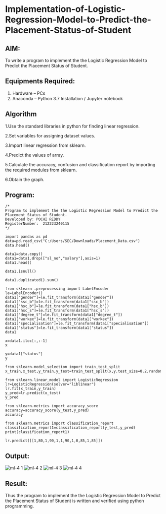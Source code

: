 # Implementation-of-Logistic-Regression-Model-to-Predict-the-Placement-Status-of-Student

## AIM:
To write a program to implement the the Logistic Regression Model to Predict the Placement Status of Student.

## Equipments Required:
1. Hardware – PCs
2. Anaconda – Python 3.7 Installation / Jupyter notebook

## Algorithm
1.Use the standard libraries in python for finding linear regression.

2.Set variables for assigning dataset values.

3.Import linear regression from sklearn.

4.Predict the values of array.

5.Calculate the accuracy, confusion and classification report by importing the required modules from sklearn.

6.Obtain the graph.

## Program:
```
/*
Program to implement the the Logistic Regression Model to Predict the Placement Status of Student.
Developed by: POCHI REDDY
RegisterNumber:  212223240115
*/
```
```
import pandas as pd
data=pd.read_csv("C:/Users/SEC/Downloads/Placement_Data.csv")
data.head()

data1=data.copy()
data1=data1.drop(["sl_no","salary"],axis=1)
data1.head()

data1.isnull()

data1.duplicated().sum()

from sklearn .preprocessing import LabelEncoder
le=LabelEncoder()
data1["gender"]=le.fit_transform(data1["gender"])
data1["ssc_b"]=le.fit_transform(data1["ssc_b"])
data1["hsc_b"]=le.fit_transform(data1["hsc_b"])
data1["hsc_s"]=le.fit_transform(data1["hsc_s"])
data1["degree_t"]=le.fit_transform(data1["degree_t"])
data1["workex"]=le.fit_transform(data1["workex"])
data1["specialisation"]=le.fit_transform(data1["specialisation"])
data1["status"]=le.fit_transform(data1["status"])
data1

x=data1.iloc[:,:-1]
x

y=data1["status"]
y

from sklearn.model_selection import train_test_split
x_train,x_test,y_train,y_test=train_test_split(x,y,test_size=0.2,random_state=0)

from sklearn.linear_model import LogisticRegression
lr=LogisticRegression(solver="liblinear")
lr.fit(x_train,y_train)
y_pred=lr.predict(x_test)
y_pred

from sklearn.metrics import accuracy_score
accuracy=accuracy_score(y_test,y_pred)
accuracy

from sklearn.metrics import classification_report
classification_report1=classification_report(y_test,y_pred)
print(classification_report1)

lr.predict([[1,80,1,90,1,1,90,1,0,85,1,85]])
```

## Output:
![ml-4 1](https://github.com/pochireddyp/Implementation-of-Logistic-Regression-Model-to-Predict-the-Placement-Status-of-Student/assets/150232043/627613a6-093e-4b6c-a20e-6dc1f3e903f3)
![ml-4 2](https://github.com/pochireddyp/Implementation-of-Logistic-Regression-Model-to-Predict-the-Placement-Status-of-Student/assets/150232043/89298f9a-c44b-47d1-9607-fd445c84d182)
![ml-4 3](https://github.com/pochireddyp/Implementation-of-Logistic-Regression-Model-to-Predict-the-Placement-Status-of-Student/assets/150232043/b2fd8908-262b-4fab-bed1-4abf7bde9e6d)
![ml-4 4](https://github.com/pochireddyp/Implementation-of-Logistic-Regression-Model-to-Predict-the-Placement-Status-of-Student/assets/150232043/78a32d16-af58-4e16-b15b-cb979dadd4f2)


## Result:
Thus the program to implement the the Logistic Regression Model to Predict the Placement Status of Student is written and verified using python programming.
